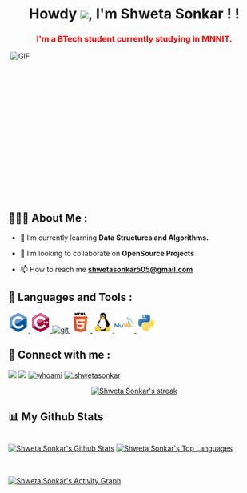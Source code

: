<h1 align="center">Howdy <img src="https://raw.githubusercontent.com/MartinHeinz/MartinHeinz/master/wave.gif" width="30px">, I'm Shweta Sonkar ! !</h1>
<h3 style="color:red;" align="center">I'm a BTech student currently studying in MNNIT.</h3>

<img align="right" alt="GIF" src="https://github.com/arsentieva/arsentieva/blob/main/code.gif?raw=true" width="500" height="320" />


## 👩🏻‍💻 About Me :
- 🌱 I’m currently learning **Data Structures and Algorithms.**

- 👯 I’m looking to collaborate on **OpenSource Projects**

- 📫 How to reach me **shwetasonkar505@gmail.com**


## 🚀 Languages and Tools :

<p align="left"> <a href="https://www.cprogramming.com/" target="_blank" rel="noreferrer"> <img src="https://raw.githubusercontent.com/devicons/devicon/master/icons/c/c-original.svg" alt="c" width="40" height="40"/> </a> <a href="https://www.w3schools.com/cpp/" target="_blank" rel="noreferrer"> <img src="https://raw.githubusercontent.com/devicons/devicon/master/icons/cplusplus/cplusplus-original.svg" alt="cplusplus" width="40" height="40"/> </a> <a href="https://git-scm.com/" target="_blank" rel="noreferrer"> <img src="https://www.vectorlogo.zone/logos/git-scm/git-scm-icon.svg" alt="git" width="40" height="40"/> </a> <a href="https://www.w3.org/html/" target="_blank" rel="noreferrer"> <img src="https://raw.githubusercontent.com/devicons/devicon/master/icons/html5/html5-original-wordmark.svg" alt="html5" width="40" height="40"/> </a> <a href="https://www.linux.org/" target="_blank" rel="noreferrer"> <img src="https://raw.githubusercontent.com/devicons/devicon/master/icons/linux/linux-original.svg" alt="linux" width="40" height="40"/> </a> <a href="https://www.mysql.com/" target="_blank" rel="noreferrer"> <img src="https://raw.githubusercontent.com/devicons/devicon/master/icons/mysql/mysql-original-wordmark.svg" alt="mysql" width="40" height="40"/> </a> <a href="https://www.python.org" target="_blank" rel="noreferrer"> <img src="https://raw.githubusercontent.com/devicons/devicon/master/icons/python/python-original.svg" alt="python" width="40" height="40"/> </a> </p>


## 🔗 Connect with me :
<p align="left">

<a href = "https://www.linkedin.com/in/shweta-sonkar-184418211"><img src="https://img.icons8.com/fluent/48/000000/linkedin.png"/></a>
<a href = "https://twitter.com/@shwetasonkar505"><img src="https://img.icons8.com/fluent/48/000000/twitter.png"/></a>
<a href="https://discord.gg/whoami" target="blank"><img src="https://raw.githubusercontent.com/rahuldkjain/github-profile-readme-generator/master/src/images/icons/Social/discord.svg" alt="whoami" height="45" width="50" /></a> 
<a href="https://dev.to/.shwetasonkar" target="blank"><img src="https://raw.githubusercontent.com/rahuldkjain/github-profile-readme-generator/master/src/images/icons/Social/devto.svg" alt=".shwetasonkar" height="40" width="35" /></a>
</p>



<p align="center">
    <a href="https://github.com/shwetasonkar/github-readme-streak-stats">
        <img title="🔥 Get streak stats for your profile at git.io/streak-stats" alt="Shweta Sonkar's streak" src="https://github-readme-streak-stats.herokuapp.com/?user=shwetasonkar&theme=midnight-purple&hide_border=true&stroke=0000&background=060A0CD0"/>
    </a>
</p>

## 📊 My Github Stats

  <br/>
    <a href="https://github.com/shwetasonkar/github-readme-stats"><img alt="Shweta Sonkar's Github Stats" src="https://github-readme-stats.vercel.app/api?username=shwetasonkar&show_icons=true&count_private=true&theme=midnight-purple&hide_border=true&bg_color=0D1117" /></a>
  <a href="https://github.com/shwetasonkar/github-readme-stats"><img alt=" Shweta Sonkar's Top Languages" src="https://github-readme-stats.vercel.app/api/top-langs/?username=shwetasonkar&langs_count=8&count_private=true&layout=compact&theme=midnight-purple&hide_border=true&bg_color=0D1117" /></a>
  <br/>
  
  <br/>
<br/>

<a href="https://github.com/shwetasonkar/github-readme-activity-graph"><img alt=" Shweta Sonkar's Activity Graph" src="https://activity-graph.herokuapp.com/graph?username=shwetasonkar&theme=midnight-purple&bg_color=#800080&color=5BCDEC&line=5BCDEC&point=FFFFFF&hide_border=true" /></a>

<br/>
<br/>
  
